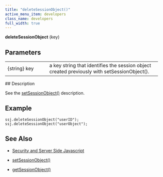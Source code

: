 ```yaml
---
title: "deleteSessionObject()"
active_menu_item: developers
class_name: developers
full_width: true
---
```



**deleteSessionObject** (key)

## Parameters

<table>
<tr>
<td width="165">
{string} key

</td>
<td width="27">
</td>
<td width="688">
a key string that identifies the session object created previously with setSessionObject().

</td>
</tr>
</table>
## Description

See the [setSessionObject()](setsessionobject.htm) description.

## Example

    ssj.deleteSessionObject("userID");
    ssj.deleteSessionObject("userObject");
   

## See Also

 - [Security and Server Side Javascript](../../../server-side-scripting-overview/writing-secure-code)

 - [setSessionObject()](setsessionobject.htm)

 - [getSessionObject()](getsessionobject.htm)

